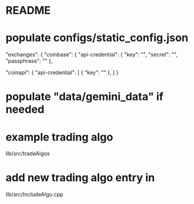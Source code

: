 # README #

# populate configs/static_config.json
"exchanges": {
  "coinbase": {
    "api-credential": {
      "key": "",
      "secret": "",
      "passphrase": ""
    },

"coinapi": {
  "api-credential": [
    {
      "key": ""
    },
  ]
}

# populate "data/gemini_data" if needed

# example trading algo
  lib/src/tradeAlgos

# add new trading algo entry in
  lib/src/IncludeAlgo.cpp
